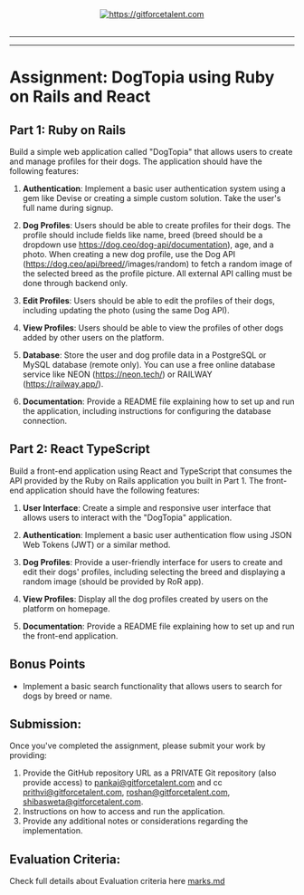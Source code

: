 <div align="center">
	<a target="_blank" href="https://gitforcetalent.com">
        <picture>
            <source media="(prefers-color-scheme: dark)" srcset="https://gitforcetalent.com/_next/image?url=%2Fimages%2Flogo-light.png&w=1920&q=75">
            <source media="(prefers-color-scheme: light)" srcset="https://gitforcetalent.com/_next/image?url=%2Fimages%2Flogo.png&w=1920&q=75">
            <img alt="https://gitforcetalent.com" src="https://gitforcetalent.com/_next/image?url=%2Fimages%2Flogo.png">
        </picture>
	</a>
    <br />
    <br />
</div>

---

---

# Assignment: DogTopia using Ruby on Rails and React

## Part 1: Ruby on Rails

Build a simple web application called "DogTopia" that allows users to create and manage profiles for their dogs. The application should have the following features:

1. **Authentication**: Implement a basic user authentication system using a gem like Devise or creating a simple custom solution. Take the user's full name during signup.

2. **Dog Profiles**: Users should be able to create profiles for their dogs. The profile should include fields like name, breed (breed should be a dropdown use https://dog.ceo/dog-api/documentation), age, and a photo. When creating a new dog profile, use the Dog API (https://dog.ceo/api/breed/<breed name>/images/random) to fetch a random image of the selected breed as the profile picture. All external API calling must be done through backend only.

3. **Edit Profiles**: Users should be able to edit the profiles of their dogs, including updating the photo (using the same Dog API).

4. **View Profiles**: Users should be able to view the profiles of other dogs added by other users on the platform.

5. **Database**: Store the user and dog profile data in a PostgreSQL or MySQL database (remote only). You can use a free online database service like NEON (https://neon.tech/) or RAILWAY (https://railway.app/).

6. **Documentation**: Provide a README file explaining how to set up and run the application, including instructions for configuring the database connection.

## Part 2: React TypeScript

Build a front-end application using React and TypeScript that consumes the API provided by the Ruby on Rails application you built in Part 1. The front-end application should have the following features:

1. **User Interface**: Create a simple and responsive user interface that allows users to interact with the "DogTopia" application.

2. **Authentication**: Implement a basic user authentication flow using JSON Web Tokens (JWT) or a similar method.

3. **Dog Profiles**: Provide a user-friendly interface for users to create and edit their dogs' profiles, including selecting the breed and displaying a random image (should be provided by RoR app).

4. **View Profiles**: Display all the dog profiles created by users on the platform on homepage.

5. **Documentation**: Provide a README file explaining how to set up and run the front-end application.

## Bonus Points

- Implement a basic search functionality that allows users to search for dogs by breed or name.

## Submission:

Once you've completed the assignment, please submit your work by providing:

1. Provide the GitHub repository URL as a PRIVATE Git repository (also provide access) to pankaj@gitforcetalent.com and cc prithvi@gitforcetalent.com, roshan@gitforcetalent.com, shibasweta@gitforcetalent.com.
2. Instructions on how to access and run the application.
3. Provide any additional notes or considerations regarding the implementation.

## Evaluation Criteria:

Check full details about Evaluation criteria here [marks.md](MARKS.md)
